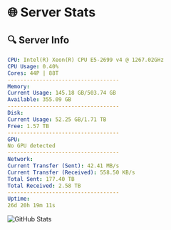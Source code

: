 # 🌐 Server Stats
## 🔍 Server Info
```yaml
CPU: Intel(R) Xeon(R) CPU E5-2699 v4 @ 1267.02GHz
CPU Usage: 0.40%
Cores: 44P | 88T
-----------------------------------
Memory:
Current Usage: 145.18 GB/503.74 GB
Available: 355.09 GB
-----------------------------------
Disk:
Current Usage: 52.25 GB/1.71 TB
Free: 1.57 TB
-----------------------------------
GPU:
No GPU detected
-----------------------------------
Network:
Current Transfer (Sent): 42.41 MB/s
Current Transfer (Received): 558.50 KB/s
Total Sent: 177.40 TB
Total Received: 2.58 TB
-----------------------------------
Uptime:
26d 20h 19m 11s
```
![GitHub Stats](https://img.shields.io/badge/Updated-2025-03-06_19:02:29-blue)